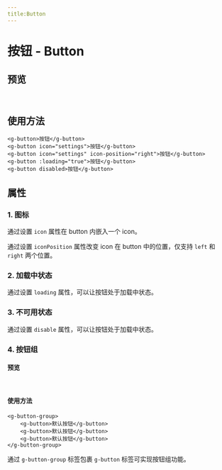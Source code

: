 ```yaml
---
title:Button
---
```

# 按钮 - Button

## 预览
<br>
<ClientOnly>
<button-show></button-show>
</ClientOnly>

## 使用方法
```vue
<g-button>按钮</g-button>
<g-button icon="settings">按钮</g-button>
<g-button icon="settings" icon-position="right">按钮</g-button>
<g-button :loading="true">按钮</g-button>
<g-button disabled>按钮</g-button>
```
   
## 属性
### 1. 图标
通过设置 ```icon``` 属性在 button 内嵌入一个 icon。

通过设置 ```iconPosition``` 属性改变 icon 在 button 中的位置，仅支持 ```left``` 和 ```right``` 两个位置。

### 2. 加载中状态
通过设置 ```loading``` 属性，可以让按钮处于加载中状态。

### 3. 不可用状态
通过设置 ```disable``` 属性，可以让按钮处于加载中状态。

### 4. 按钮组

#### 预览
<br>
<ClientOnly>
<button-group-show></button-group-show>
</ClientOnly>

#### 使用方法
```vue
<g-button-group>
    <g-button>默认按钮</g-button>
    <g-button>默认按钮</g-button>
    <g-button>默认按钮</g-button>
</g-button-group>
```
通过 ```g-button-group``` 标签包裹 ```g-button``` 标签可实现按钮组功能。

